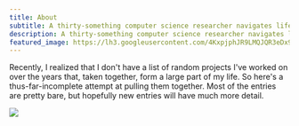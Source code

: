 ```yaml
---
title: About
subtitle: A thirty-something computer science researcher navigates life, love, and the great beyond.
description: A thirty-something computer science researcher navigates life, love, and the great beyond.
featured_image: https://lh3.googleusercontent.com/4KxpjphJR9LMQJQR3eDx9-uDJCL5--yZaV1hPtDGWgklTraZrzmTYKPI4R8YPbyJg9LKHqI8-07uVZW0V-zwCu26poYKVfFAz4VUL_0f6JQu3y-_rCNGAnqPfXFU9l12y-73OlClX8KXGXUd-wWXGaBf52ebwrSx25GhJCLLhyGgtiHF4LC_-RoMKRs8w7R4k6LCJEkvXl9eLwAuxpJ7jJObss56hj-bZ15m_Kjith_WqcMKolQxwVzXoLx45gU3M4YaxBxqtuo330JNeSZToeAtlTlMH1APWM7TZbrdcj7VzBj5wDs1MJLy4070SEmuWf6Ky9MVnic0PrpLE6v6TkTRyma_CabFlotXkhNaA4we6mC9F0NiYysr1236P-sVikWBnevnWpZk1QUPvCkccOUZdcUQMeJjM5aDytVi77T9gdIilXEbXnHqf3jfWPJ_RPdBq83PTHPgZeKXbvxqOGGc-kzugoZj3qH1B4FUHsOyNZCJ2JXZo7O9VgyQde6OhyVHOWDao4i9nmNrLzcniAyVzjpRXbHvUp_NviMgPmys6rqVU7OI2E4g7JNiNM0dKMVS34Fgbaaa69xrNSOMDNz9-awxVnY9YlWMjPX71WQ8C0SFe1GieuJ1yf226K6MxduPchdikPt7PL8iMh9XLnU1yZiI6z9d=w1080-h809-no
---
```


Recently, I realized that I don't have a list of random projects I've worked on over the years that, taken together, form a large part of my life. So here's a thus-far-incomplete attempt at pulling them together. Most of the entries are pretty bare, but hopefully new entries will have much more detail.

![](https://lh3.googleusercontent.com/K7DdhG3IxzDIrVu6ykwSjCFJR7l1Q7VbMrNLWjWvMs2rku_PMl2BvqvQu1uXw2fLVCyvvbX1XFUnE4ySll8UB_zZiMyaEqhJIfZ4gE5WjQ61ILC9vV4p3spLlSkNoF1kW2UNSlZ2tDTW9k20AqF0zw7g4b_uNn0Gk5UJirUC6WYluUo2hDwQsTOUD9t_isiStg-NXyV3GsqIuqLes5YPe-5nN_taYDeXuc76Y-MFQBZE7Va67Gf-v1SS383d0oZbRSsNv7eM77-IbJSC38hcAbF18bk4o5g5f4WBGPGnPcL8tkwqA16M6kdSdqcTqvpSaZ8fDA6XFL_Mh5rZooYoVed-TaypZq0W1O2zeko6BXH9Frdf8LIrCplDBXv6p16kjofAv7DiXgtVNQIZZWvWuH6sD8hEIwlP9iRNHEv1oL-_VtsrkuAP-TA3PcexKI_zL094LqqXiw-126_GPZHCTjk81Zy1-AVfLo8-u6qcQula8hF-drdMjjPS0cIXh1TUMciPARMOzafa9z59k9W_cb1Cyllejd-oiJjBVxEMUdjhQwtC_ZJ26CFXHJ--w7N-Y7Zr8XEINwuVGuN-DztK_MmIEBF2QIiHYRJbAbQc8_EWs9LYvtB4lsvlyo0bFQ09mB9Ew8a1tEu1_f7m9RqTIHvNTi3-Dku_DTcc-vSOZP5ghp_yKHm-CjxPypshmSD4nYxma6jz1ZEygfFi4qMoYgSreA=w1200-h900-no)
